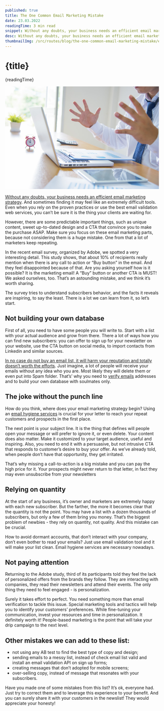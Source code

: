 ```yaml
---
published: true
title: The One Common Email Marketing Mistake
date: 23.03.2022
readingTime: 3 min read
snippet: Without any doubts, your business needs an efficient email marketing strategy. And sometimes finding it may feel like an extremely difficult tools. Even when you rely on the proven practices or use the best email validation web services, you can’t be sure it is the thing your clients are waiting for.
desc: Without any doubts, your business needs an efficient email marketing strategy. And sometimes finding it may feel like an extremely difficult tools. Even when you rely on the proven practices or use the best email validation web services, you can’t be sure it is the thing your clients are waiting for.
thumbnailImg: /src/routes/blog/the-one-common-email-marketing-mistake/email-marketing-mistake.png?format=jpg&width=1200&height=630
---
```


# {title}

{readingTime}

![email-marketing-mistake](./email-marketing-mistake.png?format=webp;jpg;png;avif&srcset)

[Without any doubts, your business needs an efficient email marketing strategy](/blog/great-ideas-for-your-email-marketing-strategy). And sometimes finding it may feel like an extremely difficult tools. Even when you rely on the proven practices or use the best email validation web services, you can’t be sure it is the thing your clients are waiting for.

However, there are some predictable important things, such as unique content, sweet up-to-dated design and a CTA that convince you to make the purchase ASAP. Make sure you focus on these email marketing parts, because not considering them is a huge mistake. One from that a lot of marketers keep repeating.

In the recent email survey, organized by Adobe, we spotted a very interesting detail. This study shows, that about 10% of recipients really mention when there is any call to action or “Buy button” in the email. And they feel disappointed because of that. Are you asking yourself how is it possible? It is the marketing email! A “Buy” button or another CTA is MUST! We asked ourselves, too. That’s an astounding mistake, and we think it’s worth sharing.

The survey tries to understand subscribers behavior, and the facts it reveals are inspiring, to say the least. There is a lot we can learn from it, so let’s start.

## Not building your own database

First of all, you need to have some people you will write to. Start with a list with your actual audience and grow from there. There a lot of ways how you can find new subscribers: you can offer to sign up for your newsletter on your website, use the CTA button on social media, to import contacts from Linkedin and similar sources.

[In no case do not buy an email list, it will harm your reputation and totally doesn’t worth the efforts](/blog/want-to-buy-an-email-list-we-have-6-reasons-not-to). Just imagine, a lot of people will receive your emails without any idea who you are. Most likely they will delete them or even put into Spam folder. That’s’ why you need to [verify emails](https://mailcheck.co/) addresses and to build your own database with soulmates only.

## The joke without the punch line

How do you think, where does your email marketing strategy begin? Using an [email hygiene services](https://mailcheck.co/) is crucial for your letter to reach your repeat customers and prospects in the first place.

The next point is your subject line. It is the thing that defines will people open your message or will prefer to ignore it, or even delete. Your content does also matter. Make it customized to your target audience, useful and inspiring. Also, you need to end it with a persuasive, but not intrusive CTA that responds to customer’s desire to buy your offer. As we’ve already told, when people don’t have that opportunity, they get irritated.

That’s why missing a call-to-action is a big mistake and you can pay the high price for it. Your prospects might never return to that letter, in fact they may even unsubscribe from your newsletters

## Relying on quantity

At the start of any business, it’s owner and marketers are extremely happy with each new subscriber. But the farther, the more it becomes clear that the quantity is not the point. You may have a list with a dozen thousands of subscribers, but only a few of them bring you money. That’s the biggest problem of newbies - they rely on quantity, not quality. And this mistake can be crucial.

How to avoid dormant accounts, that don’t interact with your company, don’t even bother to read your emails? Just use email validation tool and it will make your list clean. Email hygiene services are necessary nowadays.

## Not paying attention

Returning to the Adobe study, third of its participants told they feel the lack of personalized offers from the brands they follow. They are interacting with companies, they read their newsletters and attend their events. The only thing they need to feel engaged - is personalization.

Surely it takes effort to perfect. You need something more than email verification to tackle this issue. Special marketing tools and tactics will help you to identify your customers’ preferences. While fine-tuning your communication, invest your resources and time in personalization. It definitely worth it! People-based marketing is the point that will take your drip campaign to the next level.

## Other mistakes we can add to these list:

 - not using any AB test to find the best type of copy and design;
 - sending emails to a messy list, instead of check email list valid and install an email validation API on sign up forms;
 - creating messages that don’t adopted for mobile screens;
 - over-selling copy, instead of message that resonates with your subscribers.

Have you made one of some mistakes from this list? It’s ok, everyone had. Just try to correct them and to leverage this experience to your benefit. And you can surely share it with your customers in the newslist! They would appreciate your honesty!
